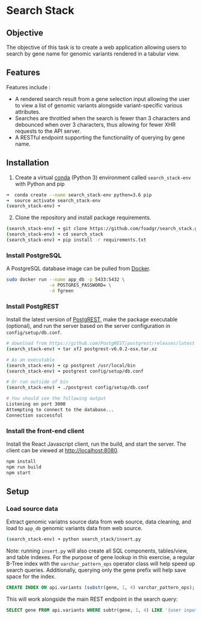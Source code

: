 # Search Stack


## Objective
The objective of this task is to create a web application allowing users to search by gene name for genomic variants rendered in a tabular view.

## Features

Features include :
* A rendered search result from a gene selection input allowing the user to view a list of genomic variants alongside variant-specific various attributes.
* Searches are throttled when the search is fewer than 3 characters and debounced when over 3 characters, thus allowing for fewer XHR requests to the API server.
* A RESTful endpoint supporting the functionality of querying by gene name.

## Installation
1. Create a virtual [conda] (Python 3) environment called `search_stack-env` with Python and pip

```bash
➜  conda create --name search_stack-env python=3.6 pip
➜  source activate search_stack-env
(search_stack-env) ➜
```
[conda]: https://docs.anaconda.com/anaconda/install/ "Anaconda Installation"

2. Clone the repository and install package requirements.

```bash
(search_stack-env) ➜ git clone https://github.com/foadgr/search_stack.git
(search_stack-env) ➜ cd search_stack
(search_stack-env) ➜ pip install -r requirements.txt
```


### Install PostgreSQL
A PostgreSQL database image can be pulled from [Docker].
```bash
sudo docker run --name app_db -p 5433:5432 \
                -e POSTGRES_PASSWORD= \
                -d fgreen
```

### Install PostgREST
Install the latest version of [PostgREST], make the package executable (optional), and run the server based on the server configuration in `config/setup/db.conf`.

```bash
# download from https://github.com/PostgREST/postgrest/releases/latest
(search_stack-env) ➜ tar xfJ postgrest-v6.0.2-osx.tar.xz

# As an executable
(search_stack-env) ➜ cp postgrest /usr/local/bin
(search_stack-env) ➜ postgrest config/setup/db.conf

# Or run outside of bin
(search_stack-env) ➜ ./postgrest config/setup/db.conf

# You should see the following output
Listening on port 3000
Attempting to connect to the database...
Connection successful
```

### Install the front-end client
Install the React Javascript client, run the build, and start the server. The client can be viewed at [http://localhost:8080].

```bash
npm install
npm run build
npm start
```

[PostgREST]: https://github.com/PostgREST/postgrest/releases/tag/v6.0.2
[Docker]: https://www.docker.com/community-edition#download
[http://localhost:8080]: [http://localhost:8080]

## Setup
### Load source data
Extract genomic variatns source data from web source, data cleaning, and load to `app_db` genomic variants data from web source.
```bash
(search_stack-env) ➜ python search_stack/insert.py
```

Note: running `insert.py` will also create all SQL components, tables/view, and table indexes. For the purpose of gene lookup in this exercise, a regular B-Tree index with the `varchar_pattern_ops` operator class will help speed up search queries. Additionally, querying only the gene prefix will help save space for the index.
```sql
CREATE INDEX ON api.variants (substr(gene, 1, 4) varchar_pattern_ops);
```
This will work alongside the main REST endpoint in the search query:
```sql
SELECT gene FROM api.variants WHERE subtr(gene, 1, 4) LIKE '{user input}%'
```
